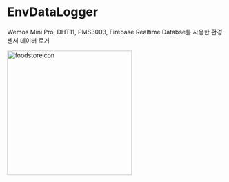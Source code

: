 # EnvDataLogger
Wemos Mini Pro, DHT11, PMS3003, Firebase Realtime Databse를 사용한 환경 센서 데이터 로거

<img width="289" alt="foodstoreicon" src="https://user-images.githubusercontent.com/1857075/42730755-7f34d874-8837-11e8-8ee0-6cd42c3d0880.jpeg">


